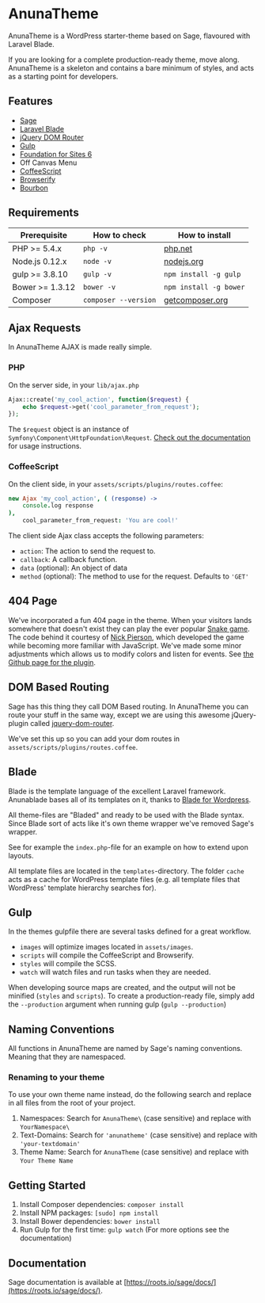 # AnunaTheme

AnunaTheme is a WordPress starter-theme based on Sage, flavoured with Laravel Blade.

If you are looking for a complete production-ready theme, move along. AnunaTheme is a skeleton and contains a bare minimum of styles, and acts as a starting point for developers.

## Features

* [Sage](https://github.com/roots/sage)
* [Laravel Blade](http://laravel.com/docs/blade)
* [jQuery DOM Router](https://github.com/tormjens/jquery-dom-router)
* [Gulp](http://gulpjs.com)
* [Foundation for Sites 6](http://foundation.zurb.com/sites/docs/)
* Off Canvas Menu
* [CoffeeScript](http://coffeescript.org/)
* [Browserify](http://browserify.org/)
* [Bourbon](http://bourbon.io/)

## Requirements


| Prerequisite    | How to check         | How to install
| --------------- | -------------------- | ------------- |
| PHP   >= 5.4.x  | `php -v`             | [php.net](http://php.net/manual/en/install.php) |
| Node.js 0.12.x  | `node -v`            | [nodejs.org](http://nodejs.org/) |
| gulp  >= 3.8.10 | `gulp -v`            | `npm install -g gulp` |
| Bower >= 1.3.12 | `bower -v`           | `npm install -g bower` |
| Composer        | `composer --version` | [getcomposer.org](http://getcomposer.org) |

## Ajax Requests

In AnunaTheme AJAX is made really simple.

### PHP

On the server side, in your `lib/ajax.php`
```php
Ajax::create('my_cool_action', function($request) {
	echo $request->get('cool_parameter_from_request');
});
```

The `$request` object is an instance of `Symfony\Component\HttpFoundation\Request`. [Check out the documentation](http://symfony.com/doc/current/components/http_foundation/introduction.html#accessing-request-data) for usage instructions.

### CoffeeScript

On the client side, in your `assets/scripts/plugins/routes.coffee`:
```coffee
new Ajax 'my_cool_action', ( (response) ->
	console.log response
),
	cool_parameter_from_request: 'You are cool!'
```

The client side Ajax class accepts the following parameters:
* `action`: The action to send the request to.
* `callback`: A callback function.
* `data` (optional): An object of data
* `method` (optional): The method to use for the request. Defaults to `'GET'`

## 404 Page

We've incorporated a fun 404 page in the theme. When your visitors lands somewhere that doesn't exist they can play the ever popular [Snake game](https://github.com/ncpierson/Snake). The code behind it courtesy of [Nick Pierson](http://nickpierson.me), which developed the game while becoming more familiar with JavaScript. We've made some minor adjustments which allows us to modify colors and listen for events. See [the Github page for the plugin](https://github.com/tormjens/jquery-snake).

## DOM Based Routing

Sage has this thing they call DOM Based routing. In AnunaTheme you can route your stuff in the same way, except we are using this awesome jQuery-plugin called [jquery-dom-router](https://github.com/tormjens/jquery-dom-router).

We've set this up so you can add your dom routes in `assets/scripts/plugins/routes.coffee`.

## Blade

Blade is the template language of the excellent Laravel framework. Anunablade bases all of its templates on it, thanks to [Blade for Wordpress](https://github.com/tormjens/wp-blade).

All theme-files are "Bladed" and ready to be used with the Blade syntax. Since Blade sort of acts like it's own theme wrapper we've removed Sage's wrapper.

See for example the `index.php`-file for an example on how to extend upon layouts.

All template files are located in the `templates`-directory. The folder `cache` acts as a cache for WordPress template files (e.g. all template files that WordPress' template hierarchy searches for).

## Gulp

In the themes gulpfile there are several tasks defined for a great workflow.
* `images` will optimize images located in `assets/images`.
* `scripts` will compile the CoffeeScript and Browserify.
* `styles` will compile the SCSS.
* `watch` will watch files and run tasks when they are needed.

When developing source maps are created, and the output will not be minified (`styles` and `scripts`). To create a production-ready file, simply add the `--production` argument when running gulp (`gulp --production`)

## Naming Conventions

All functions in AnunaTheme are named by Sage's naming conventions. Meaning that they are namespaced.

### Renaming to your theme

To use your own theme name instead, do the following search and replace in all files from the root of your project.

1. Namespaces: Search for `AnunaTheme\` (case sensitive) and replace with `YourNamespace\`
2. Text-Domains: Search for `'anunatheme'` (case sensitive) and replace with `'your-textdomain'`
3. Theme Name: Search for `AnunaTheme` (case sensitive) and replace with `Your Theme Name`

## Getting Started

1. Install Composer dependencies: `composer install`
2. Install NPM packages: `[sudo] npm install`
3. Install Bower dependencies: `bower install`
4. Run Gulp for the first time: `gulp watch` (For more options see the documentation)

## Documentation

Sage documentation is available at [https://roots.io/sage/docs/](https://roots.io/sage/docs/).

